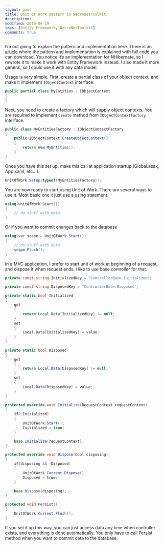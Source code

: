 ```yaml
---
layout: post
title: Unit of Work pattern in NecroNetToolkit
description:
modified: 2010-06-19
tags: [Entity Framework, NecroNetToolkit]
comments: true
---
```

I’m not going to explain the pattern and implementation here. There is
an
[article](http://nhforge.org/wikis/patternsandpractices/nhibernate-and-the-unit-of-work-pattern.aspx)
where the pattern and implementation is explained with full code you can
download. You notice it’s an implementation for NHibernate, so I rewrote
it to make it work with Entity Framework instead. I also made it more
general, so I could use it with any data model.

Usage is very simple. First, create a partial class of your object
context, and make it implement `IObjectContext` interface.

```csharp
public partial class MyEntities : IObjectContext
{
}
```

Next, you need to create a factory which will supply object contexts.
You are required to implement `Create` method from `IObjectContextFactory`
interface.

```csharp
public class MyEntitiesFactory : IObjectContextFactory
{
    public IObjectContext CreateObjectContext()
    {
        return new MyEntities();
    }
}
```

Once you have this set up, make this call at application startup
(Global.asax, App.xaml, etc…).

```csharp
UnitOfWork.Setup(typeof(MyEntitiesFactory));
```

You are now ready to start using Unit of Work. There are several ways to
use it. Most basic one it just use a using statement.

```csharp
using(UnitOfWork.Start())
{
    // do stuff with data
}
```

Or if you want to commit changes back to the database

```csharp
using(var scope = UnitOfWork.Start())
{
    // do stuff with data
    scope.Flush();
}
```

In a MVC application, I prefer to start unit of work at beginning of a
request, and dispose it when request ends. I like to use base controller
for that.

```csharp
private const string InitializedKey = "ControllerBase.Initialized";

private const string DisposedKey = "ControllerBase.Disposed";

private static bool Initialized
{
    get
    {
        return Local.Data[InitializedKey] != null;
    }
    set
    {
        Local.Data[InitializedKey] = value;
    }
}

private static bool Disposed
{
    get
    {
        return Local.Data[DisposedKey] != null;
    }
    set
    {
        Local.Data[DisposedKey] = value;
    }
}

protected override void Initialize(RequestContext requestContext)
{
    if(!Initialized)
    {
        UnitOfWork.Start();
        Initialized = true;
    }

    base.Initialize(requestContext);
}

protected override void Dispose(bool disposing)
{
    if(disposing && !Disposed)
    {
        UnitOfWork.Current.Dispose();
        Disposed = true;
    }

    base.Dispose(disposing);
}

protected void Persist()
{
    UnitOfWork.Current.Flush();
}
```

If you set it up this way, you can just access data any time when
controller exists, and everything is done automatically. You only have
to call Persist method when you want to commit data to the database.
